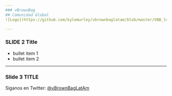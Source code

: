 ```yaml
---
### vBrownBag
## Comunidad Global
![Logo](https://github.com/kylemurley/vbrownbaglatam/blob/master/VBB_logo_landsc_transp565x209px.png?raw=true)

---
```

### SLIDE 2 Title

   - bullet item 1
   - bullet item 2

---

### Slide 3 TITLE

Síganos en Twitter: <a href="https://Twitter.com/vBrownBagLatAm" target="_blank">@vBrownBagLatAm</a>



